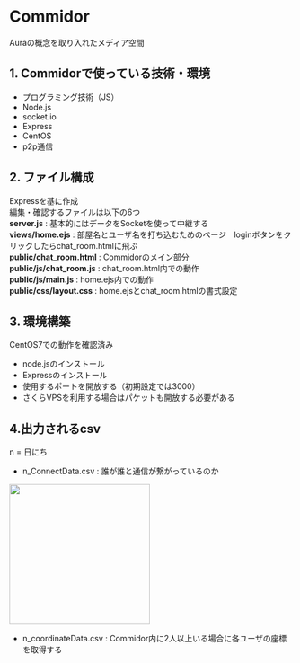 # Commidor
Auraの概念を取り入れたメディア空間  

## 1. Commidorで使っている技術・環境
 - プログラミング技術（JS）
 - Node.js
 - socket.io
 - Express
 - CentOS
 - p2p通信

## 2. ファイル構成
Expressを基に作成  
編集・確認するファイルは以下の6つ  
 **server.js** : 基本的にはデータをSocketを使って中継する  
 **views/home.ejs** : 部屋名とユーザ名を打ち込むためのページ　loginボタンをクリックしたらchat_room.htmlに飛ぶ  
 **public/chat_room.html** : Commidorのメイン部分  
 **public/js/chat_room.js** : chat_room.html内での動作  
 **public/js/main.js** : home.ejs内での動作  
 **public/css/layout.css** : home.ejsとchat_room.htmlの書式設定  

## 3. 環境構築
CentOS7での動作を確認済み
- node.jsのインストール
- Expressのインストール
- 使用するポートを開放する（初期設定では3000）
- さくらVPSを利用する場合はパケットも開放する必要がある

## 4.出力されるcsv
n = 日にち
- n_ConnectData.csv : 誰が誰と通信が繋がっているのか  

<img src="https://user-images.githubusercontent.com/79554440/110875083-539a3180-8318-11eb-857b-a002c7048fec.png" width="250px">

- n_coordinateData.csv : Commidor内に2人以上いる場合に各ユーザの座標を取得する  


